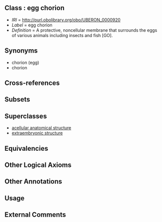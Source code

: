 
## Class : egg chorion

 * *IRI* = http://purl.obolibrary.org/obo/UBERON_0000920
 * *Label* = egg chorion
 * *Definition* = A protective, noncellular membrane that surrounds the eggs of various animals including insects and fish [GO].

## Synonyms

 * chorion (egg)
 * chorion

## Cross-references


## Subsets


## Superclasses

 * [acellular anatomical structure](../../UBERON/76/UBERON_0000476.md)
 * [extraembryonic structure](../../UBERON/78/UBERON_0000478.md)

## Equivalencies


## Other Logical Axioms


## Other Annotations


## Usage


## External Comments

